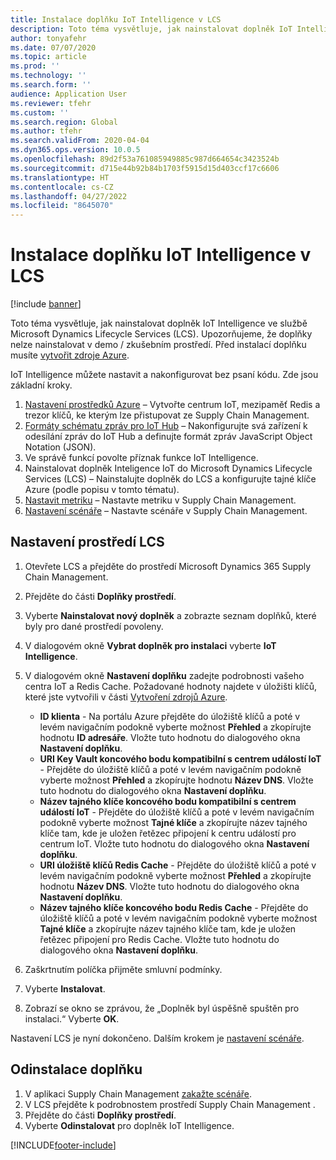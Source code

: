 ```yaml
---
title: Instalace doplňku IoT Intelligence v LCS
description: Toto téma vysvětluje, jak nainstalovat doplněk IoT Intelligence ve službě Microsoft Dynamics Lifecycle Services (LCS).
author: tonyafehr
ms.date: 07/07/2020
ms.topic: article
ms.prod: ''
ms.technology: ''
ms.search.form: ''
audience: Application User
ms.reviewer: tfehr
ms.custom: ''
ms.search.region: Global
ms.author: tfehr
ms.search.validFrom: 2020-04-04
ms.dyn365.ops.version: 10.0.5
ms.openlocfilehash: 89d2f53a761085949885c987d664654c3423524b
ms.sourcegitcommit: d715e44b92b84b1703f5915d15d403ccf17c6606
ms.translationtype: HT
ms.contentlocale: cs-CZ
ms.lasthandoff: 04/27/2022
ms.locfileid: "8645070"
---
```

# <a name="install-the-iot-intelligence-add-in-in-lcs"></a>Instalace doplňku IoT Intelligence v LCS

[!include [banner](../../includes/banner.md)]

Toto téma vysvětluje, jak nainstalovat doplněk IoT Intelligence ve službě Microsoft Dynamics Lifecycle Services (LCS). Upozorňujeme, že doplňky nelze nainstalovat v demo / zkušebním prostředí. Před instalací doplňku musíte [vytvořit zdroje Azure](iot-azure-setup.md).

IoT Intelligence můžete nastavit a nakonfigurovat bez psaní kódu. Zde jsou základní kroky.

1. [Nastavení prostředků Azure](iot-azure-setup.md) – Vytvořte centrum IoT, mezipaměť Redis a trezor klíčů, ke kterým lze přistupovat ze Supply Chain Management.
2. [Formáty schématu zpráv pro IoT Hub](iot-schema-format.md) – Nakonfigurujte svá zařízení k odesílání zpráv do IoT Hub a definujte formát zpráv JavaScript Object Notation (JSON).
3. Ve správě funkcí povolte příznak funkce IoT Intelligence.
4. Nainstalovat doplněk Inteligence IoT do Microsoft Dynamics Lifecycle Services (LCS) – Nainstalujte doplněk do LCS a konfigurujte tajné klíče Azure (podle popisu v tomto tématu).
5. [Nastavit metriku](iot-metrics-setup.md) – Nastavte metriku v Supply Chain Management.
6. [Nastavení scénáře](iot-scenario-setup.md) – Nastavte scénáře v Supply Chain Management.

## <a name="set-up-the-lcs-environment"></a>Nastavení prostředí LCS

1. Otevřete LCS a přejděte do prostředí Microsoft Dynamics 365 Supply Chain Management.
2. Přejděte do části **Doplňky prostředí**.
3. Vyberte **Nainstalovat nový doplněk** a zobrazte seznam doplňků, které byly pro dané prostředí povoleny.
4. V dialogovém okně **Vybrat doplněk pro instalaci** vyberte **IoT Intelligence**.
5. V dialogovém okně **Nastavení doplňku** zadejte podrobnosti vašeho centra IoT a Redis Cache. Požadované hodnoty najdete v úložišti klíčů, které jste vytvořili v části [Vytvoření zdrojů Azure](iot-azure-setup.md).

    + **ID klienta** - Na portálu Azure přejděte do úložiště klíčů a poté v levém navigačním podokně vyberte možnost **Přehled** a zkopírujte hodnotu **ID adresáře**. Vložte tuto hodnotu do dialogového okna **Nastavení doplňku**.
    + **URI Key Vault koncového bodu kompatibilní s centrem událostí IoT** - Přejděte do úložiště klíčů a poté v levém navigačním podokně vyberte možnost **Přehled** a zkopírujte hodnotu **Název DNS**. Vložte tuto hodnotu do dialogového okna **Nastavení doplňku**.
    + **Název tajného klíče koncového bodu kompatibilní s centrem událostí IoT** - Přejděte do úložiště klíčů a poté v levém navigačním podokně vyberte možnost **Tajné klíče** a zkopírujte název tajného klíče tam, kde je uložen řetězec připojení k centru událostí pro centrum IoT. Vložte tuto hodnotu do dialogového okna **Nastavení doplňku**.
    + **URI úložiště klíčů Redis Cache** - Přejděte do úložiště klíčů a poté v levém navigačním podokně vyberte možnost **Přehled** a zkopírujte hodnotu **Název DNS**. Vložte tuto hodnotu do dialogového okna **Nastavení doplňku**.
    + **Název tajného klíče koncového bodu Redis Cache** - Přejděte do úložiště klíčů a poté v levém navigačním podokně vyberte možnost **Tajné klíče** a zkopírujte název tajného klíče tam, kde je uložen řetězec připojení pro Redis Cache. Vložte tuto hodnotu do dialogového okna **Nastavení doplňku**.

6. Zaškrtnutím políčka přijměte smluvní podmínky.
7. Vyberte **Instalovat**.
8. Zobrazí se okno se zprávou, že „Doplněk byl úspěšně spuštěn pro instalaci.“ Vyberte **OK**.

Nastavení LCS je nyní dokončeno. Dalším krokem je [nastavení scénáře](iot-scenario-setup.md).

## <a name="uninstall-the-add-in"></a><a id="uninstall-addin"></a>Odinstalace doplňku

1. V aplikaci Supply Chain Management [zakažte scénáře](iot-scenario-setup.md#disable-a-scenario).
2. V LCS přejděte k podrobnostem prostředí Supply Chain Management .
3. Přejděte do části **Doplňky prostředí**.
4. Vyberte **Odinstalovat** pro doplněk IoT Intelligence.


[!INCLUDE[footer-include](../../includes/footer-banner.md)]